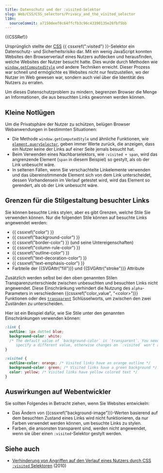 ```yaml
---
title: Datenschutz und der :visited-Selektor
slug: Web/CSS/CSS_selectors/Privacy_and_the_visited_selector
l10n:
  sourceCommit: a7150deef0c64ffcfb3c96c43390135e28fbf5bb
---
```


{{CSSRef}}

Ursprünglich stellte der [CSS](/de/docs/Web/CSS) {{ cssxref(":visited") }}-Selektor ein Datenschutz- und Sicherheitsrisiko dar. Mit ein wenig JavaScript konnten Websites den Browserverlauf eines Nutzers aufdecken und herausfinden, welche Websites der Nutzer besucht hatte. Dies wurde durch Methoden wie [`window.getComputedStyle`](/de/docs/Web/API/Window/getComputedStyle) und andere Techniken erreicht. Dieser Prozess war schnell und ermöglichte es Websites nicht nur festzustellen, wo der Nutzer im Web gewesen war, sondern auch viel über die Identität des Nutzers zu erraten.

Um dieses Datenschutzproblem zu mindern, begrenzen Browser die Menge an Informationen, die aus besuchten Links gewonnen werden können.

## Kleine Notlügen

Um die Privatsphäre der Nutzer zu schützen, belügen Browser Webanwendungen in bestimmten Situationen:

- Die Methode `window.getComputedStyle` und ähnliche Funktionen, wie [`element.querySelector`](/de/docs/Web/API/Element/querySelector), geben immer Werte zurück, die anzeigen, dass ein Nutzer keine der Links auf einer Seite jemals besucht hat.
- Beim Verwenden eines Nachbarselektors, wie `:visited + span`, wird das angrenzende Element (`span` in diesem Beispiel) so gestylt, als ob der Link unbesucht wäre.
- In seltenen Fällen, wenn Sie verschachtelte Linkelemente verwenden und das übereinstimmende Element sich von dem Link unterscheidet, dessen Vorhandensein im Verlauf getestet wird, wird das Element so gerendert, als ob der Link unbesucht wäre.

## Grenzen für die Stilgestaltung besuchter Links

Sie können besuchte Links stylen, aber es gibt Grenzen, welche Stile Sie verwenden können. Nur die folgenden Stile können auf besuchte Links angewendet werden:

- {{ cssxref("color") }}
- {{ cssxref("background-color") }}
- {{ cssxref("border-color") }} (und seine Untereigenschaften)
- {{ cssxref("column-rule-color") }}
- {{ cssxref("outline-color") }}
- {{ cssxref("text-decoration-color") }}
- {{ cssxref("text-emphasis-color") }}
- Farbteile der {{SVGAttr("fill")}} und {{SVGAttr("stroke")}} Attribute

Zusätzlich werden selbst bei den oben genannten Stilen Transparenzunterschiede zwischen unbesuchten und besuchten Links nicht angewendet. Diese Einschränkung verhindert die Nutzung des `alpha`-Parameters in verschiedenen {{cssxref("color_value", "&lt;color&gt;")}} Funktionen oder des [`transparent`](/de/docs/Web/CSS/named-color#transparent) Schlüsselworts, um zwischen den zwei Zuständen zu unterscheiden.

Hier ist ein Beispiel dafür, wie Sie Stile unter den genannten Einschränkungen verwenden können:

```css
:link {
  outline: 1px dotted blue;
  background-color: white;
  /* The default value of `background-color` is `transparent`. You need to
     specify a different value, otherwise changes on `:visited` won't apply. */
}

:visited {
  outline-color: orange; /* Visited links have an orange outline */
  background-color: green; /* Visited links have a green background */
  color: yellow; /* Visited links have yellow colored text */
}
```

## Auswirkungen auf Webentwickler

Sie sollten Folgendes in Betracht ziehen, wenn Sie Websites entwickeln:

- Das Ändern von {{cssxref("background-image")}}-Werten basierend auf dem besuchten Zustand eines Links wird nicht funktionieren, da nur Farben verwendet werden können, um besuchte Links zu stylen.
- Farben, die ansonsten transparent sind, werden nicht angewendet, wenn sie über einen `:visited`-Selektor gestylt werden.

## Siehe auch

- [Verhinderung von Angriffen auf den Verlauf eines Nutzers durch CSS `:visited` Selektoren](https://dbaron.org/mozilla/visited-privacy) (2010)
